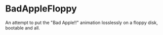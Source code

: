 # BadAppleFloppy
An attempt to put the "Bad Apple!!" animation losslessly on a floppy disk, bootable and all.
